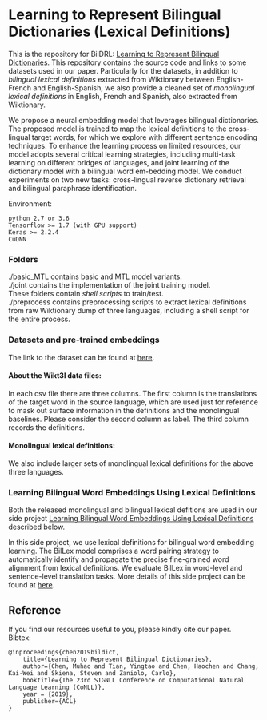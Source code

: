 # Learning to Represent Bilingual Dictionaries (Lexical Definitions)

This is the repository for BilDRL: [Learning to Represent Bilingual Dictionaries](https://arxiv.org/pdf/1808.03726). This repository contains the source code and links to some datasets used in our paper. Particularly for the datasets, in addition to *bilingual lexical definitions* extracted from Wiktionary between English-French and English-Spanish, we also provide a cleaned set of *monolingual lexical definitions* in English, French and Spanish, also extracted from Wiktionary.

We propose a neural embedding model that leverages bilingual dictionaries. The proposed model is trained to map the lexical definitions to the cross-lingual target words, for which we explore with different sentence encoding techniques. To enhance the learning process on limited resources, our model adopts several critical learning strategies, including multi-task learning on different bridges of languages, and joint learning of the dictionary model with a bilingual word em-bedding model. We conduct experiments on two new tasks: cross-lingual reverse dictionary retrieval and bilingual paraphrase identification.

Environment:

    python 2.7 or 3.6
    Tensorflow >= 1.7 (with GPU support)
    Keras >= 2.2.4
    CuDNN

### Folders

./basic_MTL contains basic and MTL model variants.  
./joint contains the implementation of the joint training model.  
These folders contain *shell scripts* to train/test.  
./preprocess contains preprocessing scripts to extract lexical definitions from raw Wiktionary dump of three languages, including a shell script for the entire process.  


### Datasets and pre-trained embeddings

The link to the dataset can be found at [here](https://drive.google.com/drive/u/1/folders/1Lm6Q5BxeU0ByR6DZcNfbWpntumiIKhYN).  
#### About the Wikt3l data files:  
In each csv file there are three columns. The first column is the translations of the target word in the source language, which are used just for reference to mask out surface information in the definitions and the monolingual baselines. Please consider the second column as label. The third column records the definitions.   
#### Monolingual lexical definitions:
We also include larger sets of monolingual lexical definitions for the above three languages. 

### Learning Bilingual Word Embeddings Using Lexical Definitions
Both the released monolingual and bilingual lexical defitions are used in our side project [Learning Bilingual Word Embeddings Using Lexical Definitions](https://www.aclweb.org/anthology/W19-4316/) described below.

In this side project, we use lexical definitions for bilingual word embedding learning. The BilLex model comprises a word pairing strategy to automatically identify and propagate the precise fine-grained word alignment from lexical definitions. We evaluate BilLex in word-level and sentence-level translation tasks. More details of this side project can be found at [here](https://github.com/swj0419/bilingual_dict_embeddings).

## Reference
If you find our resources useful to you, please kindly cite our paper.  
Bibtex:

    @inproceedings{chen2019bildict,
        title={Learning to Represent Bilingual Dictionaries},
        author={Chen, Muhao and Tian, Yingtao and Chen, Haochen and Chang, Kai-Wei and Skiena, Steven and Zaniolo, Carlo},
        booktitle={The 23rd SIGNLL Conference on Computational Natural Language Learning (CoNLL)},
        year = {2019},
        publisher={ACL}
    }
